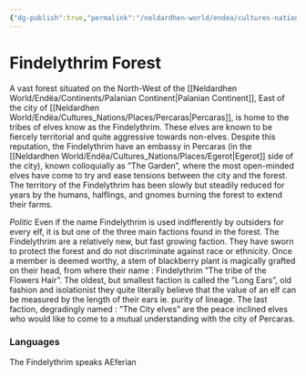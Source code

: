 ```yaml
---
{"dg-publish":true,"permalink":"/neldardhen-world/endea/cultures-nations/places/findelythrim-forest/"}
---
```


# Findelythrim Forest
A vast forest situated on the North-West of the [[Neldardhen World/Endëa/Continents/Palanian Continent\|Palanian Continent]], East of the city of [[Neldardhen World/Endëa/Cultures_Nations/Places/Percaras\|Percaras]], is home to the tribes of elves know as the Findelythrim.
These elves are known to be fiercely territorial and quite aggressive towards non-elves. Despite this reputation, the Findelythrim have an embassy in Percaras (in the [[Neldardhen World/Endëa/Cultures_Nations/Places/Egerot\|Egerot]] side of the city), known colloquially as ”The Garden”, where the most open-minded elves have come to try and ease tensions between the city and the forest.
The territory of the Findelythrim has been slowly but steadily reduced for years by the humans, halflings, and gnomes burning the forest to extend their farms.

*Politic*
Even if the name Findelythrim is used indifferently by outsiders for every elf, it is but one of the three main factions found in the forest. The Findelythrim are a relatively new, but fast growing faction. They have sworn to protect the forest and do not discriminate against race or ethnicity. Once a member is deemed worthy, a stem of blackberry plant is magically grafted on their head, from where their name : Findelythrim ”The tribe of the Flowers Hair”.
The oldest, but smallest faction is called the ”Long Ears”, old fashion and isolationist they quite literally believe that the value of an elf can be measured by the length of their ears ie. purity of lineage.
The last faction, degradingly named : ”The City elves” are the peace inclined elves who would like to come to a mutual understanding with the city of Percaras.

### Languages
The Findelythrim speaks AEferian